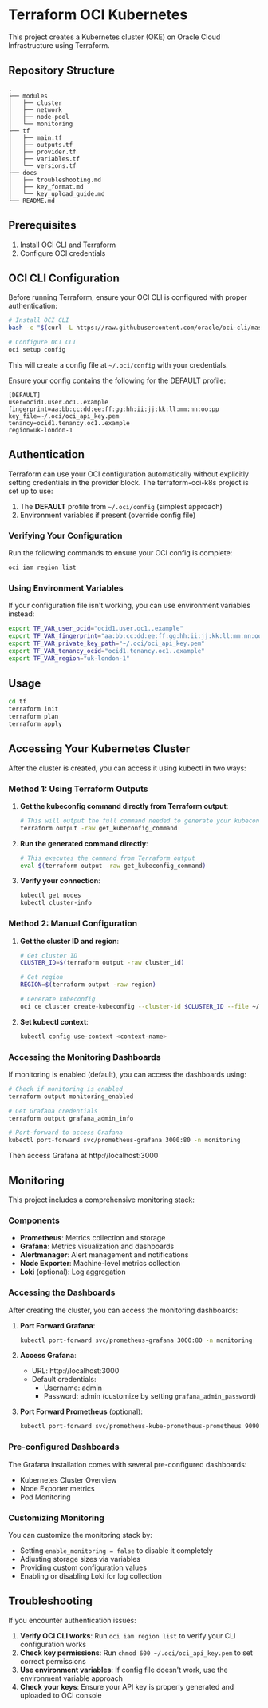 # Terraform OCI Kubernetes

This project creates a Kubernetes cluster (OKE) on Oracle Cloud Infrastructure using Terraform.

## Repository Structure

```
.
├── modules
│   ├── cluster
│   ├── network
│   ├── node-pool
│   └── monitoring
├── tf
│   ├── main.tf
│   ├── outputs.tf
│   ├── provider.tf
│   ├── variables.tf
│   └── versions.tf
├── docs
│   ├── troubleshooting.md
│   ├── key_format.md
│   └── key_upload_guide.md
└── README.md
```

## Prerequisites

1. Install OCI CLI and Terraform
2. Configure OCI credentials

## OCI CLI Configuration

Before running Terraform, ensure your OCI CLI is configured with proper authentication:

```bash
# Install OCI CLI
bash -c "$(curl -L https://raw.githubusercontent.com/oracle/oci-cli/master/scripts/install/install.sh)"

# Configure OCI CLI
oci setup config
```

This will create a config file at `~/.oci/config` with your credentials.

Ensure your config contains the following for the DEFAULT profile:

```
[DEFAULT]
user=ocid1.user.oc1..example
fingerprint=aa:bb:cc:dd:ee:ff:gg:hh:ii:jj:kk:ll:mm:nn:oo:pp
key_file=~/.oci/oci_api_key.pem
tenancy=ocid1.tenancy.oc1..example
region=uk-london-1
```

## Authentication

Terraform can use your OCI configuration automatically without explicitly setting credentials in the provider block. The terraform-oci-k8s project is set up to use:

1. The **DEFAULT** profile from `~/.oci/config` (simplest approach)
2. Environment variables if present (override config file)

### Verifying Your Configuration

Run the following commands to ensure your OCI config is complete:

```bash
oci iam region list
```

### Using Environment Variables

If your configuration file isn't working, you can use environment variables instead:

```bash
export TF_VAR_user_ocid="ocid1.user.oc1..example"
export TF_VAR_fingerprint="aa:bb:cc:dd:ee:ff:gg:hh:ii:jj:kk:ll:mm:nn:oo:pp"
export TF_VAR_private_key_path="~/.oci/oci_api_key.pem"
export TF_VAR_tenancy_ocid="ocid1.tenancy.oc1..example"
export TF_VAR_region="uk-london-1"
```

## Usage

```bash
cd tf
terraform init
terraform plan
terraform apply
```

## Accessing Your Kubernetes Cluster

After the cluster is created, you can access it using kubectl in two ways:

### Method 1: Using Terraform Outputs

1. **Get the kubeconfig command directly from Terraform output**:

   ```bash
   # This will output the full command needed to generate your kubeconfig
   terraform output -raw get_kubeconfig_command
   ```

2. **Run the generated command directly**:

   ```bash
   # This executes the command from Terraform output
   eval $(terraform output -raw get_kubeconfig_command)
   ```

3. **Verify your connection**:
   ```bash
   kubectl get nodes
   kubectl cluster-info
   ```

### Method 2: Manual Configuration

1. **Get the cluster ID and region**:

   ```bash
   # Get cluster ID
   CLUSTER_ID=$(terraform output -raw cluster_id)

   # Get region
   REGION=$(terraform output -raw region)

   # Generate kubeconfig
   oci ce cluster create-kubeconfig --cluster-id $CLUSTER_ID --file ~/.kube/config --region $REGION --token-version 2.0.0
   ```

2. **Set kubectl context**:
   ```bash
   kubectl config use-context <context-name>
   ```

### Accessing the Monitoring Dashboards

If monitoring is enabled (default), you can access the dashboards using:

```bash
# Check if monitoring is enabled
terraform output monitoring_enabled

# Get Grafana credentials
terraform output grafana_admin_info

# Port-forward to access Grafana
kubectl port-forward svc/prometheus-grafana 3000:80 -n monitoring
```

Then access Grafana at http://localhost:3000

## Monitoring

This project includes a comprehensive monitoring stack:

### Components

- **Prometheus**: Metrics collection and storage
- **Grafana**: Metrics visualization and dashboards
- **Alertmanager**: Alert management and notifications
- **Node Exporter**: Machine-level metrics collection
- **Loki** (optional): Log aggregation

### Accessing the Dashboards

After creating the cluster, you can access the monitoring dashboards:

1. **Port Forward Grafana**:

   ```bash
   kubectl port-forward svc/prometheus-grafana 3000:80 -n monitoring
   ```

2. **Access Grafana**:

   - URL: http://localhost:3000
   - Default credentials:
     - Username: admin
     - Password: admin (customize by setting `grafana_admin_password`)

3. **Port Forward Prometheus** (optional):
   ```bash
   kubectl port-forward svc/prometheus-kube-prometheus-prometheus 9090:9090 -n monitoring
   ```

### Pre-configured Dashboards

The Grafana installation comes with several pre-configured dashboards:

- Kubernetes Cluster Overview
- Node Exporter metrics
- Pod Monitoring

### Customizing Monitoring

You can customize the monitoring stack by:

- Setting `enable_monitoring = false` to disable it completely
- Adjusting storage sizes via variables
- Providing custom configuration values
- Enabling or disabling Loki for log collection

## Troubleshooting

If you encounter authentication issues:

1. **Verify OCI CLI works**: Run `oci iam region list` to verify your CLI configuration works
2. **Check key permissions**: Run `chmod 600 ~/.oci/oci_api_key.pem` to set correct permissions
3. **Use environment variables**: If config file doesn't work, use the environment variable approach
4. **Check your keys**: Ensure your API key is properly generated and uploaded to OCI console

